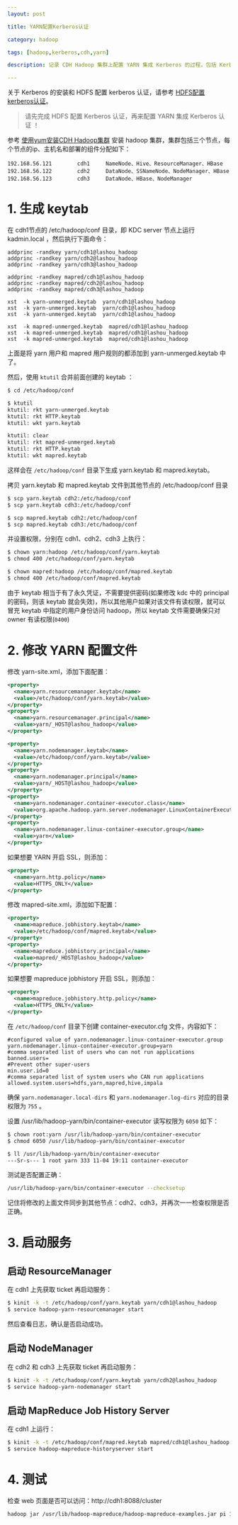 ```yaml
---
layout: post

title: YARN配置Kerberos认证

category: hadoop

tags: [hadoop,kerberos,cdh,yarn]

description: 记录 CDH Hadoop 集群上配置 YARN 集成 Kerberos 的过程，包括 Kerberos 的安装和 YARN 相关配置修改说明。

---
```


关于 Kerberos 的安装和 HDFS 配置 kerberos 认证，请参考 [HDFS配置kerberos认证](/2014/11/04/config-kerberos-in-hdfs/)。

> 请先完成 HDFS 配置 Kerberos 认证，再来配置 YARN 集成 Kerberos 认证 ！

参考 [使用yum安装CDH Hadoop集群](http://blog.javachen.com/2013/04/06/install-cloudera-cdh-by-yum/) 安装 hadoop 集群，集群包括三个节点，每个节点的ip、主机名和部署的组件分配如下：

```
192.168.56.121        cdh1     NameNode、Hive、ResourceManager、HBase
192.168.56.122        cdh2     DataNode、SSNameNode、NodeManager、HBase
192.168.56.123        cdh3     DataNode、HBase、NodeManager
```

# 1. 生成 keytab

在 cdh1节点的 /etc/hadoop/conf 目录，即 KDC server 节点上运行 kadmin.local ，然后执行下面命令：

```
addprinc -randkey yarn/cdh1@lashou_hadoop
addprinc -randkey yarn/cdh2@lashou_hadoop
addprinc -randkey yarn/cdh3@lashou_hadoop

addprinc -randkey mapred/cdh1@lashou_hadoop
addprinc -randkey mapred/cdh2@lashou_hadoop
addprinc -randkey mapred/cdh3@lashou_hadoop

xst  -k yarn-unmerged.keytab  yarn/cdh1@lashou_hadoop
xst  -k yarn-unmerged.keytab  yarn/cdh1@lashou_hadoop
xst  -k yarn-unmerged.keytab  yarn/cdh1@lashou_hadoop

xst  -k mapred-unmerged.keytab  mapred/cdh1@lashou_hadoop
xst  -k mapred-unmerged.keytab  mapred/cdh1@lashou_hadoop
xst  -k mapred-unmerged.keytab  mapred/cdh1@lashou_hadoop
```

上面是将 yarn 用户和 mapred 用户规则的都添加到 yarn-unmerged.keytab 中了。

然后，使用 `ktutil` 合并前面创建的 keytab ：

```bash
$ cd /etc/hadoop/conf

$ ktutil
ktutil: rkt yarn-unmerged.keytab
ktutil: rkt HTTP.keytab
ktutil: wkt yarn.keytab

ktutil: clear
ktutil: rkt mapred-unmerged.keytab
ktutil: rkt HTTP.keytab
ktutil: wkt mapred.keytab
```

这样会在 `/etc/hadoop/conf` 目录下生成 yarn.keytab 和 mapred.keytab。

拷贝 yarn.keytab 和 mapred.keytab 文件到其他节点的 /etc/hadoop/conf 目录

```bash
$ scp yarn.keytab cdh2:/etc/hadoop/conf
$ scp yarn.keytab cdh3:/etc/hadoop/conf

$ scp mapred.keytab cdh2:/etc/hadoop/conf
$ scp mapred.keytab cdh3:/etc/hadoop/conf
```

并设置权限，分别在 cdh1、cdh2、cdh3 上执行：

```bash
$ chown yarn:hadoop /etc/hadoop/conf/yarn.keytab
$ chmod 400 /etc/hadoop/conf/yarn.keytab

$ chown mapred:hadoop /etc/hadoop/conf/mapred.keytab
$ chmod 400 /etc/hadoop/conf/mapred.keytab
```

由于 keytab 相当于有了永久凭证，不需要提供密码(如果修改 kdc 中的 principal 的密码，则该 keytab 就会失效)，所以其他用户如果对该文件有读权限，就可以冒充 keytab 中指定的用户身份访问 hadoop，所以 keytab 文件需要确保只对 owner 有读权限(`0400`)

# 2. 修改 YARN 配置文件

修改 yarn-site.xml，添加下面配置：

```xml
<property>
  <name>yarn.resourcemanager.keytab</name>
  <value>/etc/hadoop/conf/yarn.keytab</value>
</property>
<property>
  <name>yarn.resourcemanager.principal</name> 
  <value>yarn/_HOST@lashou_hadoop</value>
</property>

<property>
  <name>yarn.nodemanager.keytab</name>
  <value>/etc/hadoop/conf/yarn.keytab</value>
</property>
<property>
  <name>yarn.nodemanager.principal</name> 
  <value>yarn/_HOST@lashou_hadoop</value>
</property> 
<property>
  <name>yarn.nodemanager.container-executor.class</name>  
  <value>org.apache.hadoop.yarn.server.nodemanager.LinuxContainerExecutor</value>
</property> 
<property>
  <name>yarn.nodemanager.linux-container-executor.group</name>
  <value>yarn</value>
</property>
```

如果想要 YARN 开启 SSL，则添加：

```xml
<property>
  <name>yarn.http.policy</name>
  <value>HTTPS_ONLY</value>
</property>
```

修改 mapred-site.xml，添加如下配置：

```xml
<property>
  <name>mapreduce.jobhistory.keytab</name>
  <value>/etc/hadoop/conf/mapred.keytab</value>
</property> 
<property>
  <name>mapreduce.jobhistory.principal</name> 
  <value>mapred/_HOST@lashou_hadoop</value>
</property>
```

如果想要 mapreduce jobhistory 开启 SSL，则添加：

```xml
<property>
  <name>mapreduce.jobhistory.http.policy</name>
  <value>HTTPS_ONLY</value>
</property>
```

在 `/etc/hadoop/conf` 目录下创建 container-executor.cfg 文件，内容如下：

```properties
#configured value of yarn.nodemanager.linux-container-executor.group
yarn.nodemanager.linux-container-executor.group=yarn
#comma separated list of users who can not run applications
banned.users=
#Prevent other super-users
min.user.id=0
#comma separated list of system users who CAN run applications
allowed.system.users=hdfs,yarn,mapred,hive,impala
```

确保 `yarn.nodemanager.local-dirs` 和 `yarn.nodemanager.log-dirs` 对应的目录权限为 `755` 。

设置 /usr/lib/hadoop-yarn/bin/container-executor 读写权限为 `6050` 如下：

```bash
$ chown root:yarn /usr/lib/hadoop-yarn/bin/container-executor
$ chmod 6050 /usr/lib/hadoop-yarn/bin/container-executor

$ ll /usr/lib/hadoop-yarn/bin/container-executor
---Sr-s--- 1 root yarn 333 11-04 19:11 container-executor
```

测试是否配置正确：

```bash
/usr/lib/hadoop-yarn/bin/container-executor --checksetup
```

记住将修改的上面文件同步到其他节点：cdh2、cdh3，并再次一一检查权限是否正确。

# 3. 启动服务

## 启动 ResourceManager

在 cdh1 上先获取 ticket 再启动服务：

```bash
$ kinit -k -t /etc/hadoop/conf/yarn.keytab yarn/cdh1@lashou_hadoop
$ service hadoop-yarn-resourcemanager start
```

然后查看日志，确认是否启动成功。

## 启动 NodeManager

在 cdh2 和 cdh3 上先获取 ticket 再启动服务：

```bash
$ kinit -k -t /etc/hadoop/conf/yarn.keytab yarn/cdh2@lashou_hadoop
$ service hadoop-yarn-nodemanager start
```

## 启动 MapReduce Job History Server

在 cdh1 上运行：

```bash
$ kinit -k -t /etc/hadoop/conf/mapred.keytab mapred/cdh1@lashou_hadoop
$ service hadoop-mapreduce-historyserver start
```

# 4. 测试

检查 web 页面是否可以访问：http://cdh1:8088/cluster

```bash
hadoop jar /usr/lib/hadoop-mapreduce/hadoop-mapreduce-examples.jar pi 10 10000
```